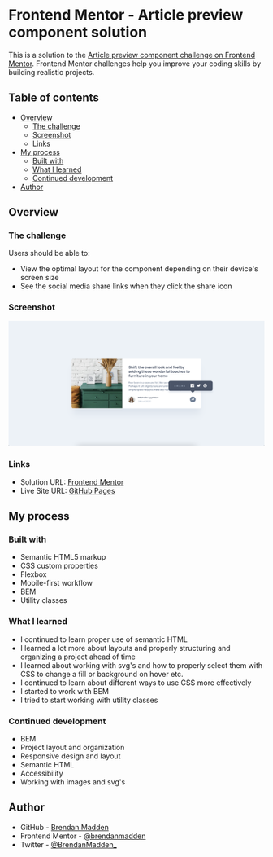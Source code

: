 # Frontend Mentor - Article preview component solution

This is a solution to the [Article preview component challenge on Frontend Mentor](https://www.frontendmentor.io/challenges/article-preview-component-dYBN_pYFT). Frontend Mentor challenges help you improve your coding skills by building realistic projects.

## Table of contents

- [Overview](#overview)
  - [The challenge](#the-challenge)
  - [Screenshot](#screenshot)
  - [Links](#links)
- [My process](#my-process)
  - [Built with](#built-with)
  - [What I learned](#what-i-learned)
  - [Continued development](#continued-development)
- [Author](#author)

## Overview

### The challenge

Users should be able to:

- View the optimal layout for the component depending on their device's screen size
- See the social media share links when they click the share icon

### Screenshot

![](./images/screenshot.png)

### Links

- Solution URL: [Frontend Mentor](https://www.frontendmentor.io/solutions/article-preview-component-with-vanilla-js-semantic-html-and-flexbox-ODFEymz0O)
- Live Site URL: [GitHub Pages](https://brendanmadden.github.io/article-preview-component/)

## My process

### Built with

- Semantic HTML5 markup
- CSS custom properties
- Flexbox
- Mobile-first workflow
- BEM
- Utility classes

### What I learned

- I continued to learn proper use of semantic HTML
- I learned a lot more about layouts and properly structuring and organizing a project ahead of time
- I learned about working with svg's and how to properly select them with CSS to change a fill or background on hover etc.
- I continued to learn about different ways to use CSS more effectively
- I started to work with BEM
- I tried to start working with utility classes

### Continued development

- BEM
- Project layout and organization
- Responsive design and layout
- Semantic HTML
- Accessibility
- Working with images and svg's

## Author

- GitHub - [Brendan Madden](https://github.com/brendanmadden)
- Frontend Mentor - [@brendanmadden](https://www.frontendmentor.io/profile/brendanmadden)
- Twitter - [@BrendanMadden\_](https://www.twitter.com/BrendanMadden_)
